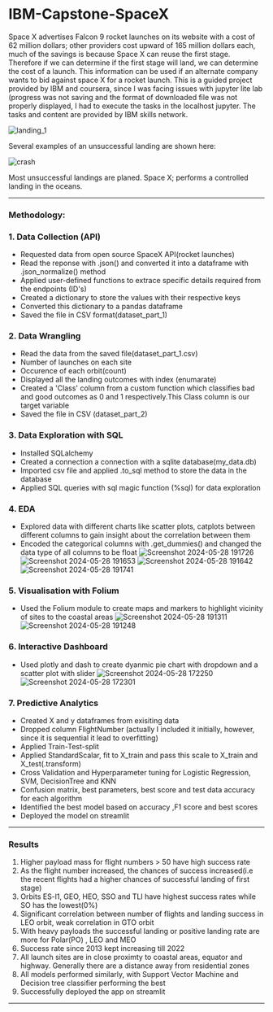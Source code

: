 # IBM-Capstone-SpaceX
Space X advertises Falcon 9 rocket launches on its website with a cost of 62 million dollars; other providers cost upward of 165 million dollars each, much of the savings is because Space X can reuse the first stage. Therefore if we can determine if the first stage will land, we can determine the cost of a launch. This information can be used if an alternate company wants to bid against space X for a rocket launch. This is a guided project provided by IBM and coursera, since I was facing issues with jupyter lite lab (progress was not saving and the format of
downloaded file was not properly displayed, I had to execute the tasks in the localhost jupyter. The tasks and content are provided by IBM skills
network.


![landing_1](https://github.com/Datas08/IBM-Capstone-SpaceX/assets/140479274/1eeb1dc3-2aa5-4020-9de1-2ef610ca7d79)

Several examples of an unsuccessful landing are shown here:

![crash](https://github.com/Datas08/IBM-Capstone-SpaceX/assets/140479274/6bd8d2ff-1cde-4bd5-a01c-8e29b3041f68)

Most unsuccessful landings are planed. Space X; performs a controlled landing in the oceans.

---
### Methodology:
### 1. Data Collection (API)
- Requested data from open source SpaceX API(rocket launches)
- Read the reponse with .json() and converted it into a dataframe with .json_normalize() method
- Applied user-defined functions to extrace specific details required from the endpoints (ID's)
- Created a dictionary to store the values with their respective keys
- Converted this dictionary to a pandas dataframe
- Saved the file in CSV format(dataset_part_1)

### 2. Data Wrangling
 - Read the data from the saved file(dataset_part_1.csv)
 - Number of launches on each site
 - Occurence of each orbit(count)
 - Displayed all the landing outcomes with index (enumarate)
 - Created a 'Class' column from a custom function which classifies bad and good outcomes as 0 and 1 respectively.This Class column is our target variable
 - Saved the file in CSV (dataset_part_2)

### 3. Data Exploration with SQL
 - Installed SQLalchemy
 - Created a connection a connection with a sqlite database(my_data.db)
 - Imported csv file and applied .to_sql method to store the data in the database
 - Applied SQL queries with sql magic function (%sql) for data exploration

### 4. EDA
 - Explored data with different charts like scatter plots, catplots between different columns to gain insight about the correlation between them
 - Encoded the categorical columns with .get_dummies() and changed the data type of all columns to be float
![Screenshot 2024-05-28 191726](https://github.com/Datas08/IBM-Capstone-SpaceX/assets/140479274/bb2a3941-4e5f-4f6a-b01b-101acaf42598)
![Screenshot 2024-05-28 191653](https://github.com/Datas08/IBM-Capstone-SpaceX/assets/140479274/fbde3bbb-caed-432c-b21a-0be72dd3e295)
![Screenshot 2024-05-28 191642](https://github.com/Datas08/IBM-Capstone-SpaceX/assets/140479274/4a97527f-48bd-48e2-bbe8-6230a60911d6)
![Screenshot 2024-05-28 191741](https://github.com/Datas08/IBM-Capstone-SpaceX/assets/140479274/98abb447-0fc4-44d3-b714-1af68084d791)


### 5. Visualisation with Folium
 - Used the Folium module to create maps and markers to highlight vicinity of sites to the coastal areas
![Screenshot 2024-05-28 191311](https://github.com/Datas08/IBM-Capstone-SpaceX/assets/140479274/dc44a71d-081d-43e8-997a-1eb6ff0fdd9f)
![Screenshot 2024-05-28 191248](https://github.com/Datas08/IBM-Capstone-SpaceX/assets/140479274/8c084f27-9ece-48cf-9897-3f226b1f2d7f)
   

### 6. Interactive Dashboard
- Used plotly and dash to create dyanmic pie chart with dropdown and a scatter plot with slider
 ![Screenshot 2024-05-28 172250](https://github.com/Datas08/IBM-Capstone-SpaceX/assets/140479274/6ec4d4eb-99d0-4ec3-ad31-04096fc8d8ac)
![Screenshot 2024-05-28 172301](https://github.com/Datas08/IBM-Capstone-SpaceX/assets/140479274/8f8c946f-80df-4d7d-858d-2fab9b8816f6)


### 7. Predictive Analytics
- Created X and y dataframes from exisiting data
- Dropped column FlightNumber (actually I included it initially, however, since it is sequential it lead to overfitting)
- Applied Train-Test-split
- Applied StandardScalar, fit to X_train and pass this scale to X_train and X_test(.transform)
- Cross Validation and Hyperparameter tuning for Logistic Regression, SVM, DecisionTree and KNN
- Confusion matrix, best parameters, best score and test data accuracy for each algorithm
- Identified the best model based on accuracy ,F1 score and best scores
- Deployed the model on streamlit

 ---

 ### Results
 1. Higher payload mass for flight numbers > 50 have high success rate
 2. As the flight number increased, the chances of success increased(i.e the recent flights had a higher chances of successful landing of first stage)
 3. Orbits ES-l1, GEO, HEO, SSO and TLI have highest success rates while SO has the lowest(0%)
 4. Significant correlation between number of flights and landing success in LEO orbit, weak correlation in GTO orbit
 5. With heavy payloads the successful landing or positive landing rate are more for Polar(PO) , LEO and MEO
 6. Success rate since 2013 kept increasing till 2022
 7. All launch sites are in close proximty to coastal areas, equator and highway. Generally there are a distance away from residential zones
 8. All models performed similarly, with Support Vector Machine and Decision tree classifier performing the best
 9. Successfully deployed the app on streamlit

---


